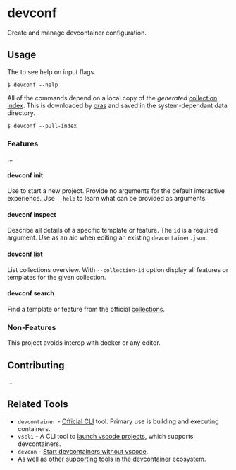 # devconf

Create and manage devcontainer configuration.

## Usage

The to see help on input flags.

```shell
$ devconf --help
```

All of the commands depend on a local copy of the _generated_ [collection index](https://github.com/devcontainers/devcontainers.github.io/blob/gh-pages/_data/collection-index.yml). This is downloaded by [oras](https://github.com/oras-project/oras) and saved in the system-dependant data directory.

```shell
$ devconf --pull-index
```

### Features

...

#### devconf init

Use to start a new project. Provide no arguments for the default interactive experience. Use `--help` to learn what can be provided as arguments.

#### devconf inspect

Describe all details of a specific template or feature. The `id` is a required argument. Use as an aid when editing an existing `devcontainer.json`.

#### devconf list

List collections overview. With `--collection-id` option display all features or templates for the given collection.

#### devconf search

Find a template or feature from the official [collections](https://containers.dev/collections).

### Non-Features

This project avoids interop with docker or any editor.

## Contributing

...

## Related Tools

- `devcontainer` - [Official CLI](https://github.com/devcontainers/cli) tool. Primary use is building and executing containers.
- `vscli` - A CLI tool to [launch vscode projects](https://github.com/michidk/vscli), which supports devcontainers.
- `devcon` - [Start devcontainers without vscode](https://github.com/guitsaru/devcon).
- As well as other [supporting tools](https://containers.dev/supporting) in the devcontainer ecosystem.
